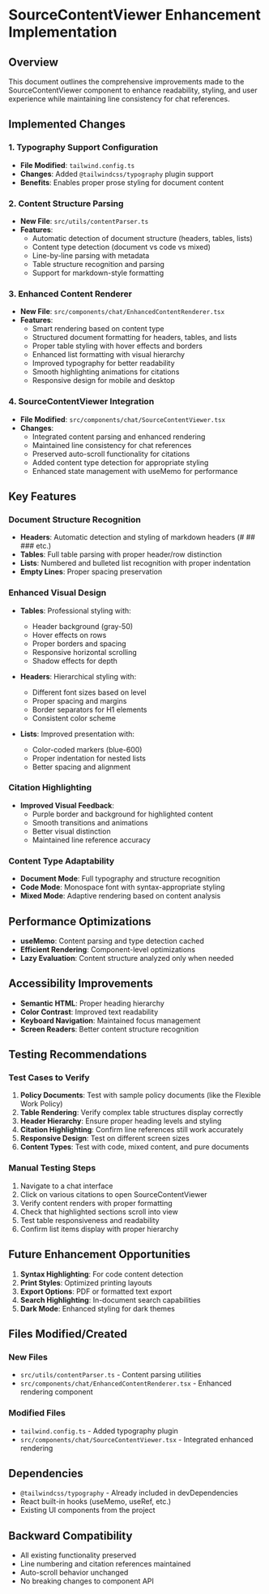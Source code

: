 # SourceContentViewer Enhancement Implementation

## Overview
This document outlines the comprehensive improvements made to the SourceContentViewer component to enhance readability, styling, and user experience while maintaining line consistency for chat references.

## Implemented Changes

### 1. Typography Support Configuration
- **File Modified**: `tailwind.config.ts`
- **Changes**: Added `@tailwindcss/typography` plugin support
- **Benefits**: Enables proper prose styling for document content

### 2. Content Structure Parsing
- **New File**: `src/utils/contentParser.ts`
- **Features**:
  - Automatic detection of document structure (headers, tables, lists)
  - Content type detection (document vs code vs mixed)
  - Line-by-line parsing with metadata
  - Table structure recognition and parsing
  - Support for markdown-style formatting

### 3. Enhanced Content Renderer
- **New File**: `src/components/chat/EnhancedContentRenderer.tsx`
- **Features**:
  - Smart rendering based on content type
  - Structured document formatting for headers, tables, and lists
  - Proper table styling with hover effects and borders
  - Enhanced list formatting with visual hierarchy
  - Improved typography for better readability
  - Smooth highlighting animations for citations
  - Responsive design for mobile and desktop

### 4. SourceContentViewer Integration
- **File Modified**: `src/components/chat/SourceContentViewer.tsx`
- **Changes**:
  - Integrated content parsing and enhanced rendering
  - Maintained line consistency for chat references
  - Preserved auto-scroll functionality for citations
  - Added content type detection for appropriate styling
  - Enhanced state management with useMemo for performance

## Key Features

### Document Structure Recognition
- **Headers**: Automatic detection and styling of markdown headers (# ## ### etc.)
- **Tables**: Full table parsing with proper header/row distinction
- **Lists**: Numbered and bulleted list recognition with proper indentation
- **Empty Lines**: Proper spacing preservation

### Enhanced Visual Design
- **Tables**: Professional styling with:
  - Header background (gray-50)
  - Hover effects on rows
  - Proper borders and spacing
  - Responsive horizontal scrolling
  - Shadow effects for depth

- **Headers**: Hierarchical styling with:
  - Different font sizes based on level
  - Proper spacing and margins
  - Border separators for H1 elements
  - Consistent color scheme

- **Lists**: Improved presentation with:
  - Color-coded markers (blue-600)
  - Proper indentation for nested lists
  - Better spacing and alignment

### Citation Highlighting
- **Improved Visual Feedback**: 
  - Purple border and background for highlighted content
  - Smooth transitions and animations
  - Better visual distinction
  - Maintained line reference accuracy

### Content Type Adaptability
- **Document Mode**: Full typography and structure recognition
- **Code Mode**: Monospace font with syntax-appropriate styling
- **Mixed Mode**: Adaptive rendering based on content analysis

## Performance Optimizations
- **useMemo**: Content parsing and type detection cached
- **Efficient Rendering**: Component-level optimizations
- **Lazy Evaluation**: Content structure analyzed only when needed

## Accessibility Improvements
- **Semantic HTML**: Proper heading hierarchy
- **Color Contrast**: Improved text readability
- **Keyboard Navigation**: Maintained focus management
- **Screen Readers**: Better content structure recognition

## Testing Recommendations

### Test Cases to Verify
1. **Policy Documents**: Test with sample policy documents (like the Flexible Work Policy)
2. **Table Rendering**: Verify complex table structures display correctly
3. **Header Hierarchy**: Ensure proper heading levels and styling
4. **Citation Highlighting**: Confirm line references still work accurately
5. **Responsive Design**: Test on different screen sizes
6. **Content Types**: Test with code, mixed content, and pure documents

### Manual Testing Steps
1. Navigate to a chat interface
2. Click on various citations to open SourceContentViewer
3. Verify content renders with proper formatting
4. Check that highlighted sections scroll into view
5. Test table responsiveness and readability
6. Confirm list items display with proper hierarchy

## Future Enhancement Opportunities
1. **Syntax Highlighting**: For code content detection
2. **Print Styles**: Optimized printing layouts
3. **Export Options**: PDF or formatted text export
4. **Search Highlighting**: In-document search capabilities
5. **Dark Mode**: Enhanced styling for dark themes

## Files Modified/Created

### New Files
- `src/utils/contentParser.ts` - Content parsing utilities
- `src/components/chat/EnhancedContentRenderer.tsx` - Enhanced rendering component

### Modified Files
- `tailwind.config.ts` - Added typography plugin
- `src/components/chat/SourceContentViewer.tsx` - Integrated enhanced rendering

## Dependencies
- `@tailwindcss/typography` - Already included in devDependencies
- React built-in hooks (useMemo, useRef, etc.)
- Existing UI components from the project

## Backward Compatibility
- All existing functionality preserved
- Line numbering and citation references maintained
- Auto-scroll behavior unchanged
- No breaking changes to component API